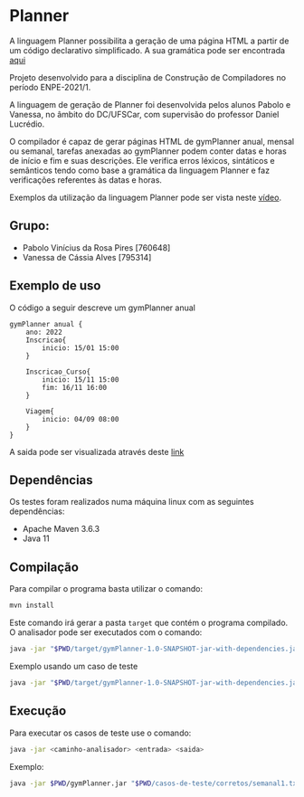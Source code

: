 # Planner
A linguagem Planner possibilita a geração de uma página HTML a partir de um código declarativo simplificado.
A sua gramática pode ser encontrada [aqui](https://raw.githubusercontent.com/18argon/compiladores-enpe3/main/trabalho4/gymPlanner/gramatica.pdf)

Projeto desenvolvido para a disciplina de Construção de Compiladores no período ENPE-2021/1.

A linguagem de geração de Planner foi desenvolvida pelos alunos Pabolo e Vanessa, no âmbito do DC/UFSCar, com supervisão do professor Daniel Lucrédio. 

O compilador é capaz de gerar páginas HTML de gymPlanner anual, mensal ou semanal, tarefas anexadas ao gymPlanner podem conter datas e horas de 
início e fim e suas descrições. Ele verifica erros léxicos, sintáticos e semânticos tendo como base a gramática da linguagem Planner e faz 
verificações referentes às datas e horas.

Exemplos da utilização da linguagem Planner pode ser vista neste [vídeo](https://youtu.be/yvsnlg7-0HI).

## Grupo:
- Pabolo Vinícius da Rosa Pires \[760648\]
- Vanessa de Cássia Alves  \[795314\]

## Exemplo de uso
O código a seguir descreve um gymPlanner anual
```
gymPlanner anual {
    ano: 2022
    Inscricao{
        inicio: 15/01 15:00
    }

    Inscricao_Curso{
        inicio: 15/11 15:00
        fim: 16/11 16:00
    }

    Viagem{
        inicio: 04/09 08:00
    }
}
```
A saida pode ser visualizada através deste [link](https://htmlpreview.github.io/?https://github.com/18argon/compiladores-enpe3/blob/main/trabalho4/gymPlanner/casos-de-teste/corretos/saida/anual1.html)


## Dependências
Os testes foram realizados numa máquina linux com as seguintes dependências:

- Apache Maven 3.6.3
- Java 11

## Compilação
Para compilar o programa basta utilizar o comando:

``` bash
mvn install
```

Este comando irá gerar a pasta `target` que contém o programa compilado. O analisador pode ser executados com o comando:

``` bash
java -jar "$PWD/target/gymPlanner-1.0-SNAPSHOT-jar-with-dependencies.jar" <entrada> <saida>
```

Exemplo usando um caso de teste
``` bash
java -jar "$PWD/target/gymPlanner-1.0-SNAPSHOT-jar-with-dependencies.jar" "$PWD/casos-de-teste/corretos/semanal1.txt" "$PWD/tmp/saida.txt"
```

## Execução
Para executar os casos de teste use o comando:

``` bash
java -jar <caminho-analisador> <entrada> <saida>
```

Exemplo:

``` bash
java -jar $PWD/gymPlanner.jar "$PWD/casos-de-teste/corretos/semanal1.txt" "$PWD/saida.txt"
```

